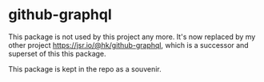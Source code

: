 # github-graphql

This package is not used by this project any more. It's now replaced by my other project https://jsr.io/@hk/github-graphql, which is a successor and superset of this this package.

This package is kept in the repo as a souvenir.
